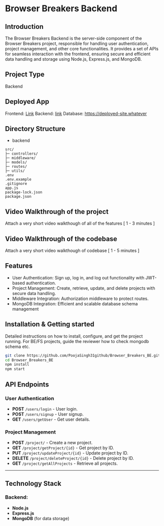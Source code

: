 # Browser Breakers Backend 

## Introduction
The Browser Breakers Backend is the server-side component of the Browser Breakers project, responsible for handling user authentication, project management, and other core functionalities. It provides a set of APIs for seamless interaction with the frontend, ensuring secure and efficient data handling and storage using Node.js, Express.js, and MongoDB.

## Project Type
Backend 

## Deployed App
Frontend: [Link](https://entity-craft.vercel.app/)
Backend: [link](https://browser-breakers-be.onrender.com)
Database: https://deployed-site.whatever

## Directory Structure
- backend
```
src/
├─ controllers/
├─ middleware/
├─ models/
├─ routes/
├─ utils/
.env
.env.example
.gitignore
app.js
package-lock.json
package.json
```

## Video Walkthrough of the project
Attach a very short video walkthough of all of the features [ 1 - 3 minutes ]

## Video Walkthrough of the codebase
Attach a very short video walkthough of codebase [ 1 - 5 minutes ]

## Features
- User Authentication: Sign up, log in, and log out functionality with JWT-based authentication.
- Project Management: Create, retrieve, update, and delete projects with secure data handling.
- Middleware Integration: Authorization middleware to protect routes.
- MongoDB Integration: Efficient and scalable database schema management

## Installation & Getting started
Detailed instructions on how to install, configure, and get the project running. For BE/FS projects, guide the reviewer how to check mongodb schema etc.

```bash
git clone https://github.com/PoojaSingh31github/Browser_Breakers_BE.git
cd Browser_Breakers_BE
npm install
npm start
```

## API Endpoints

### User Authentication
- **POST** `/users/login` - User login.
- **POST** `/users/signup` - User signup.
- **GET** `/users/getUser` - Get user details.

### Project Management
- **POST** `/project/` - Create a new project.
- **GET** `/project/getProject/{id}` - Get project by ID.
- **PUT** `/project/updateProject/{id}` - Update project by ID.
- **DELETE** `/project/deleteProject/{id}` - Delete project by ID.
- **GET** `/project/getAllProjects` - Retrieve all projects.

---

## Technology Stack

### Backend:
- **Node.js**
- **Express.js**
- **MongoDB** (for data storage)
